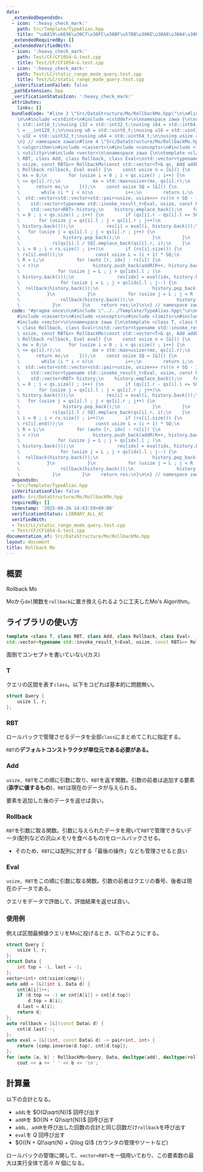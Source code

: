 ```yaml
---
data:
  _extendedDependsOn:
  - icon: ':heavy_check_mark:'
    path: Src/Template/TypeAlias.hpp
    title: "\u6A19\u6E96\u30C7\u30FC\u30BF\u578B\u306E\u30A8\u30A4\u30EA\u30A2\u30B9"
  _extendedRequiredBy: []
  _extendedVerifiedWith:
  - icon: ':heavy_check_mark:'
    path: Test/CF/CF1054-G.test.cpp
    title: Test/CF/CF1054-G.test.cpp
  - icon: ':heavy_check_mark:'
    path: Test/LC/static_range_mode_query.test.cpp
    title: Test/LC/static_range_mode_query.test.cpp
  _isVerificationFailed: false
  _pathExtension: hpp
  _verificationStatusIcon: ':heavy_check_mark:'
  attributes:
    links: []
  bundledCode: "#line 2 \"Src/DataStructure/Mo/RollbackMo.hpp\"\n\n#line 2 \"Src/Template/TypeAlias.hpp\"\
    \n\n#include <cstdint>\n#include <cstddef>\n\nnamespace zawa {\n\nusing i16 =\
    \ std::int16_t;\nusing i32 = std::int32_t;\nusing i64 = std::int64_t;\nusing i128\
    \ = __int128_t;\n\nusing u8 = std::uint8_t;\nusing u16 = std::uint16_t;\nusing\
    \ u32 = std::uint32_t;\nusing u64 = std::uint64_t;\n\nusing usize = std::size_t;\n\
    \n} // namespace zawa\n#line 4 \"Src/DataStructure/Mo/RollbackMo.hpp\"\n\n#include\
    \ <algorithm>\n#include <cassert>\n#include <concepts>\n#include <limits>\n#include\
    \ <utility>\n#include <vector>\n\nnamespace zawa {\n\ntemplate <class T, class\
    \ RBT, class Add, class Rollback, class Eval>\nstd::vector<typename std::invoke_result_t<Eval,\
    \ usize, const RBT&>> RollbackMo(const std::vector<T>& qs, Add addL, Add addR,\
    \ Rollback rollback, Eval eval) {\n    const usize n = [&]() {\n        usize\
    \ mx = 0;\n        for (usize i = 0 ; i < qs.size() ; i++) {\n            assert(qs[i].l\
    \ <= qs[i].r);\n            mx = std::max<usize>(mx, qs[i].r);\n        }\n  \
    \      return mx;\n    }();\n    const usize SQ = [&]() {\n        usize i = 1;\n\
    \        while (i * i < n)\n            i++;\n        return i;\n    }();\n  \
    \  std::vector<std::vector<std::pair<usize, usize>>> rs((n + SQ - 1) / SQ);\n\
    \    std::vector<typename std::invoke_result_t<Eval, usize, const RBT&>> res(qs.size());\n\
    \    std::vector<RBT> history;\n    history.emplace_back();\n    for (usize i\
    \ = 0 ; i < qs.size() ; i++) {\n        if (qs[i].r - qs[i].l <= SQ) {\n     \
    \       for (usize j = qs[i].l ; j < qs[i].r ; j++)\n                history.push_back(addR(j,\
    \ history.back()));\n            res[i] = eval(i, history.back());\n         \
    \   for (usize j = qs[i].l ; j < qs[i].r ; j++) {\n                rollback(history.back());\n\
    \                history.pop_back();\n            }\n        }\n        else\n\
    \            rs[qs[i].l / SQ].emplace_back(qs[i].r, i);\n    }\n    for (usize\
    \ i = 0 ; i < rs.size() ; i++)\n        if (rs[i].size()) {\n            std::sort(rs[i].begin(),\
    \ rs[i].end());\n            const usize L = (i + 1) * SQ;\n            usize\
    \ R = L;\n            for (auto [r, idx] : rs[i]) {\n                while (R\
    \ < r)\n                    history.push_back(addR(R++, history.back()));\n  \
    \              for (usize j = L ; j > qs[idx].l ; )\n                    history.push_back(addL(--j,\
    \ history.back()));\n                res[idx] = eval(idx, history.back());\n \
    \               for (usize j = L ; j > qs[idx].l ; j--) {\n                  \
    \  rollback(history.back());\n                    history.pop_back();\n      \
    \          }\n            }\n            for (usize j = L ; j < R ; j++) {\n \
    \               rollback(history.back());\n                history.pop_back();\n\
    \            }\n        }\n    return res;\n}\n\n} // namespace zawa\n"
  code: "#pragma once\n\n#include \"../../Template/TypeAlias.hpp\"\n\n#include <algorithm>\n\
    #include <cassert>\n#include <concepts>\n#include <limits>\n#include <utility>\n\
    #include <vector>\n\nnamespace zawa {\n\ntemplate <class T, class RBT, class Add,\
    \ class Rollback, class Eval>\nstd::vector<typename std::invoke_result_t<Eval,\
    \ usize, const RBT&>> RollbackMo(const std::vector<T>& qs, Add addL, Add addR,\
    \ Rollback rollback, Eval eval) {\n    const usize n = [&]() {\n        usize\
    \ mx = 0;\n        for (usize i = 0 ; i < qs.size() ; i++) {\n            assert(qs[i].l\
    \ <= qs[i].r);\n            mx = std::max<usize>(mx, qs[i].r);\n        }\n  \
    \      return mx;\n    }();\n    const usize SQ = [&]() {\n        usize i = 1;\n\
    \        while (i * i < n)\n            i++;\n        return i;\n    }();\n  \
    \  std::vector<std::vector<std::pair<usize, usize>>> rs((n + SQ - 1) / SQ);\n\
    \    std::vector<typename std::invoke_result_t<Eval, usize, const RBT&>> res(qs.size());\n\
    \    std::vector<RBT> history;\n    history.emplace_back();\n    for (usize i\
    \ = 0 ; i < qs.size() ; i++) {\n        if (qs[i].r - qs[i].l <= SQ) {\n     \
    \       for (usize j = qs[i].l ; j < qs[i].r ; j++)\n                history.push_back(addR(j,\
    \ history.back()));\n            res[i] = eval(i, history.back());\n         \
    \   for (usize j = qs[i].l ; j < qs[i].r ; j++) {\n                rollback(history.back());\n\
    \                history.pop_back();\n            }\n        }\n        else\n\
    \            rs[qs[i].l / SQ].emplace_back(qs[i].r, i);\n    }\n    for (usize\
    \ i = 0 ; i < rs.size() ; i++)\n        if (rs[i].size()) {\n            std::sort(rs[i].begin(),\
    \ rs[i].end());\n            const usize L = (i + 1) * SQ;\n            usize\
    \ R = L;\n            for (auto [r, idx] : rs[i]) {\n                while (R\
    \ < r)\n                    history.push_back(addR(R++, history.back()));\n  \
    \              for (usize j = L ; j > qs[idx].l ; )\n                    history.push_back(addL(--j,\
    \ history.back()));\n                res[idx] = eval(idx, history.back());\n \
    \               for (usize j = L ; j > qs[idx].l ; j--) {\n                  \
    \  rollback(history.back());\n                    history.pop_back();\n      \
    \          }\n            }\n            for (usize j = L ; j < R ; j++) {\n \
    \               rollback(history.back());\n                history.pop_back();\n\
    \            }\n        }\n    return res;\n}\n\n} // namespace zawa\n"
  dependsOn:
  - Src/Template/TypeAlias.hpp
  isVerificationFile: false
  path: Src/DataStructure/Mo/RollbackMo.hpp
  requiredBy: []
  timestamp: '2025-09-26 14:43:59+09:00'
  verificationStatus: LIBRARY_ALL_AC
  verifiedWith:
  - Test/LC/static_range_mode_query.test.cpp
  - Test/CF/CF1054-G.test.cpp
documentation_of: Src/DataStructure/Mo/RollbackMo.hpp
layout: document
title: Rollback Mo
---
```


## 概要

Rollback Mo

Moから`del`関数を`rollback`に置き換えられるように工夫したMo's Algorithm。

## ライブラリの使い方

```cpp
template <class T, class RBT, class Add, class Rollback, class Eval>
std::vector<typename std::invoke_result_t<Eval, usize, const RBT&>> RollbackMo(const std::vector<T>& qs, Add addL, Add addR, Rollback rollback, Eval eval) {
```

面倒でコンセプトを書いていない(カス)

### T

クエリの区間を表す`class`。以下をコピれば基本的に問題無い。

```cpp
struct Query {
    usize l, r;
};
```

### RBT

ロールバックで管理させるデータを全部`class`にまとめてこれに指定する。

`RBT`の**デフォルトコンストラクタが単位元である必要がある。**

### Add

`usize, RBT`をこの順に引数に取り、`RBT`を返す関数。引数の前者は追加する要素(**添字に値するもの**)、`RBT`は現在のデータが与えられる。

要素を追加した後のデータを返せば良い。

### Rollback

`RBT`を引数に取る関数。引数に与えられたデータを用いて`RBT`で管理できないデータ(配列などの沢山メモリを食べるもの)をロールバックさせる。
- そのため、`RBT`には配列に対する「最後の操作」なども管理させると良い

### Eval

`usize, RBT`をこの順に引数に取る関数。引数の前者はクエリの番号、後者は現在のデータである。

クエリをデータで評価して、評価結果を返せば良い。

### 使用例

例えば区間最頻値クエリをMoに投げるとき、以下のようにする。

```cpp
struct Query {
    usize l, r;
};
struct Data {
    int top = -1, last = -1;
};
vector<int> cnt(ssize(comp));
auto add = [&](int i, Data d) {
    cnt[A[i]]++;
    if (d.top == -1 or cnt[A[i]] > cnt[d.top])
        d.top = A[i];
    d.last = A[i];
    return d;
};
auto rollback = [&](const Data& d) {
    cnt[d.last]--;
};
auto eval = [&](int, const Data& d) -> pair<int, int> {
    return {comp.inverse(d.top), cnt[d.top]};
};
for (auto [a, b] : RollbackMo<Query, Data, decltype(add), decltype(rollback), decltype(eval)>(q, add, add, rollback, eval))
    cout << a << ' ' << b << '\n';
```

## 計算量

以下の合計となる。

- `addL`を $O(Q\sqrt{N})$ 回呼び出す
- `addR`を $O((N + Q)\sqrt{N})$ 回呼び出す
- `addL, addR`を呼び出した回数の合計と同じ回数だけ`rollback`を呼び出す
- `eval`を $Q$ 回呼び出す
- $O((N + Q)\sqrt{N} + Q\log Q)$ (カウンタの管理やソートなど)

ロールバックの管理に関して、`vector<RBT>`を一個用いており、この要素数の最大は実行全体で高々 $N$ 個になる。
